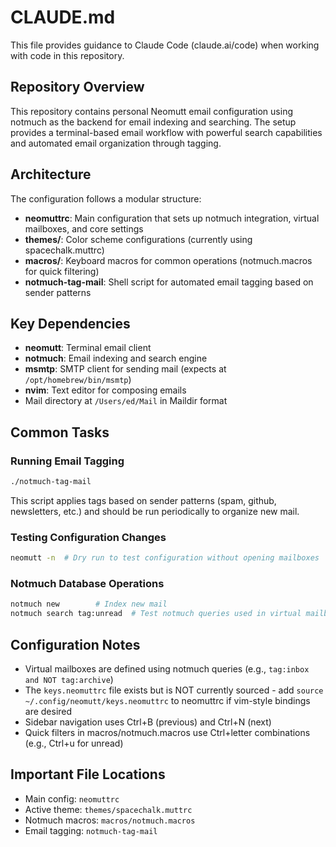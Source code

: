 # CLAUDE.md

This file provides guidance to Claude Code (claude.ai/code) when working with code in this repository.

## Repository Overview

This repository contains personal Neomutt email configuration using notmuch as the backend for email indexing and searching. The setup provides a terminal-based email workflow with powerful search capabilities and automated email organization through tagging.

## Architecture

The configuration follows a modular structure:
- **neomuttrc**: Main configuration that sets up notmuch integration, virtual mailboxes, and core settings
- **themes/**: Color scheme configurations (currently using spacechalk.muttrc)
- **macros/**: Keyboard macros for common operations (notmuch.macros for quick filtering)
- **notmuch-tag-mail**: Shell script for automated email tagging based on sender patterns

## Key Dependencies

- **neomutt**: Terminal email client
- **notmuch**: Email indexing and search engine
- **msmtp**: SMTP client for sending mail (expects at `/opt/homebrew/bin/msmtp`)
- **nvim**: Text editor for composing emails
- Mail directory at `/Users/ed/Mail` in Maildir format

## Common Tasks

### Running Email Tagging
```bash
./notmuch-tag-mail
```
This script applies tags based on sender patterns (spam, github, newsletters, etc.) and should be run periodically to organize new mail.

### Testing Configuration Changes
```bash
neomutt -n  # Dry run to test configuration without opening mailboxes
```

### Notmuch Database Operations
```bash
notmuch new        # Index new mail
notmuch search tag:unread  # Test notmuch queries used in virtual mailboxes
```

## Configuration Notes

- Virtual mailboxes are defined using notmuch queries (e.g., `tag:inbox and NOT tag:archive`)
- The `keys.neomuttrc` file exists but is NOT currently sourced - add `source ~/.config/neomutt/keys.neomuttrc` to neomuttrc if vim-style bindings are desired
- Sidebar navigation uses Ctrl+B (previous) and Ctrl+N (next)
- Quick filters in macros/notmuch.macros use Ctrl+letter combinations (e.g., Ctrl+u for unread)

## Important File Locations

- Main config: `neomuttrc`
- Active theme: `themes/spacechalk.muttrc`
- Notmuch macros: `macros/notmuch.macros`
- Email tagging: `notmuch-tag-mail`